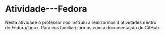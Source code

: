 # Atividade---Fedora
Nesta atividade o professor nos instruiu a realizarmos 4 atividades dentro do Fedora/Linux. Para nos familiarizarmos com a documentação do GitHub.
